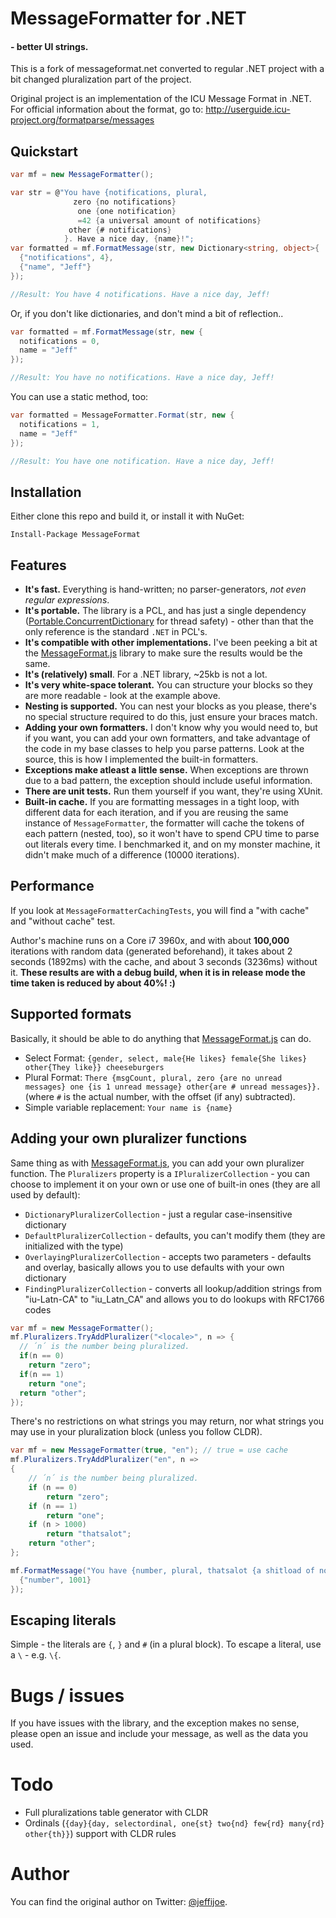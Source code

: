 # MessageFormatter for .NET

#### - better UI strings.

This is a fork of messageformat.net converted to regular .NET project with a bit changed pluralization part of the project.

Original project is an implementation of the ICU Message Format in .NET. For official information about the format, go to:
http://userguide.icu-project.org/formatparse/messages

## Quickstart

````csharp
var mf = new MessageFormatter();

var str = @"You have {notifications, plural,
              zero {no notifications}
               one {one notification}
               =42 {a universal amount of notifications}
             other {# notifications}
            }. Have a nice day, {name}!";
var formatted = mf.FormatMessage(str, new Dictionary<string, object>{
  {"notifications", 4},
  {"name", "Jeff"}
});

//Result: You have 4 notifications. Have a nice day, Jeff!

````

Or, if you don't like dictionaries, and don't mind a bit of reflection..

````csharp
var formatted = mf.FormatMessage(str, new {
  notifications = 0,
  name = "Jeff"
});

//Result: You have no notifications. Have a nice day, Jeff!
````

You can use a static method, too:

````csharp
var formatted = MessageFormatter.Format(str, new {
  notifications = 1,
  name = "Jeff"
});

//Result: You have one notification. Have a nice day, Jeff!
````

## Installation

Either clone this repo and build it, or install it with NuGet:

```
Install-Package MessageFormat
```

## Features

* **It's fast.** Everything is hand-written; no parser-generators, *not even regular expressions*.
* **It's portable.** The library is a PCL, and has just a single dependency ([Portable.ConcurrentDictionary](https://www.nuget.org/packages/Portable.ConcurrentDictionary/) for thread safety) - other than that the only reference is the standard `.NET` in PCL's.
* **It's compatible with other implementations.** I've been peeking a bit at the [MessageFormat.js][0] library to make sure
  the results would be the same.
* **It's (relatively) small**. For a .NET library, ~25kb is not a lot.
* **It's very white-space tolerant.** You can structure your blocks so they are more readable - look at the example above.
* **Nesting is supported.** You can nest your blocks as you please, there's no special structure required to do this, just ensure your braces match.
* **Adding your own formatters.** I don't know why you would need to, but if you want, you can add your own formatters, and
  take advantage of the code in my base classes to help you parse patterns. Look at the source, this is how I implemented the built-in formatters.
* **Exceptions make atleast a little sense.** When exceptions are thrown due to a bad pattern, the exception should include useful information.
* **There are unit tests.** Run them yourself if you want, they're using XUnit.
* **Built-in cache.** If you are formatting messages in a tight loop, with different data for each iteration, 
  and if you are reusing the same instance of `MessageFormatter`, the formatter will cache the tokens of each pattern (nested, too),
  so it won't have to spend CPU time to parse out literals every time. I benchmarked it, and on my monster machine, 
  it didn't make much of a difference (10000 iterations).

## Performance

If you look at `MessageFormatterCachingTests`, you will find a "with cache" and "without cache" test.

Author's machine runs on a Core i7 3960x, and with about **100,000** iterations with random data (generated beforehand), it takes about 2 seconds (1892ms) with the cache,
and about 3 seconds (3236ms) without it. **These results are with a debug build, when it is in release mode the time taken is reduced by about 40%! :)**

## Supported formats

Basically, it should be able to do anything that [MessageFormat.js][0] can do.

* Select Format: `{gender, select, male{He likes} female{She likes} other{They like}} cheeseburgers`
* Plural Format: `There {msgCount, plural, zero {are no unread messages} one {is 1 unread message} other{are # unread messages}}.` (where `#` is the actual number, with the offset (if any) subtracted).
* Simple variable replacement: `Your name is {name}`
 
## Adding your own pluralizer functions

Same thing as with [MessageFormat.js][0], you can add your own pluralizer function.
The `Pluralizers` property is a `IPluralizerCollection` - you can choose to
implement it on your own or use one of built-in ones (they are all used by default):
* `DictionaryPluralizerCollection` - just a regular case-insensitive dictionary
* `DefaultPluralizerCollection` - defaults, you can't modify them (they are initialized with the type)
* `OverlayingPluralizerCollection` - accepts two parameters - defaults and overlay, basically
allows you to use defaults with your own dictionary
* `FindingPluralizerCollection` - converts all lookup/addition strings from "iu-Latn-CA" to "iu_Latn_CA"
and allows you to do lookups with RFC1766 codes

````csharp
var mf = new MessageFormatter();
mf.Pluralizers.TryAddPluralizer("<locale>", n => {
  // ´n´ is the number being pluralized.
  if(n == 0)
    return "zero";
  if(n == 1)
    return "one";
  return "other";
});
````

There's no restrictions on what strings you may return, nor what strings
you may use in your pluralization block (unless you follow CLDR).

````csharp
var mf = new MessageFormatter(true, "en"); // true = use cache
mf.Pluralizers.TryAddPluralizer("en", n =>
{
    // ´n´ is the number being pluralized.
    if (n == 0)
        return "zero";
    if (n == 1)
        return "one";
    if (n > 1000)
        return "thatsalot";
    return "other";
};

mf.FormatMessage("You have {number, plural, thatsalot {a shitload of notifications} other {# notifications}}", new Dictionary<string, object>{
  {"number", 1001}
});
````

## Escaping literals

Simple - the literals are `{`, `}` and `#` (in a plural block). 
To escape a literal, use a `\` - e.g. `\{`.
  
# Bugs / issues

If you have issues with the library, and the exception makes no sense, please open an issue
and include your message, as well as the data you used.

# Todo

* Full pluralizations table generator with CLDR
* Ordinals (`{day}{day, selectordinal, one{st} two{nd} few{rd} many{rd} other{th}}`) support with CLDR rules

# Author

You can find the original author on Twitter: [@jeffijoe][1].

  [0]: https://github.com/SlexAxton/messageformat.js
  [1]: https://twitter.com/jeffijoe
